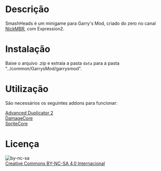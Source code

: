 # Descrição
SmashHeads é um minigame para Garry's Mod, criado do zero no canal [NickMBR](https://www.youtube.com/playlist?list=PLJTcsC8FCwJupOD4qXEzD-ozmN5UHDEV9), com Expression2.

# Instalação
Baixe o arquivo .zip e extraia a pasta `data` para a pasta "../common/GarrysMod/garrysmod".

# Utilização
São necessários os seguintes addons para funcionar:

[Advanced Duplicator 2](https://github.com/wiremod/advdupe2)<br />
[DamageCore](http://steamcommunity.com/sharedfiles/filedetails/?id=217370580)<br />
[SpriteCore](http://steamcommunity.com/sharedfiles/filedetails/?id=811333794)<br />

# Licença
![by-nc-sa](https://i.creativecommons.org/l/by-nc-sa/4.0/88x31.png)<br />
[Creative Commons BY-NC-SA 4.0 Internacional](http://creativecommons.org/licenses/by-nc-sa/4.0/)